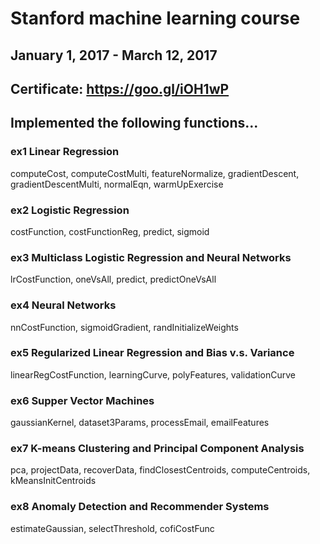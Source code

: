 # Stanford machine learning course
## January 1, 2017 - March 12, 2017
## Certificate: https://goo.gl/iOH1wP

## Implemented the following functions...
### ex1 Linear Regression
computeCost, computeCostMulti, featureNormalize, gradientDescent, gradientDescentMulti, normalEqn, warmUpExercise

### ex2 Logistic Regression
costFunction, costFunctionReg, predict, sigmoid

### ex3 Multiclass Logistic Regression and Neural Networks
lrCostFunction, oneVsAll, predict, predictOneVsAll

### ex4 Neural Networks
nnCostFunction, sigmoidGradient, randInitializeWeights

### ex5 Regularized Linear Regression and Bias v.s. Variance
linearRegCostFunction, learningCurve, polyFeatures, validationCurve

### ex6 Supper Vector Machines
gaussianKernel, dataset3Params, processEmail, emailFeatures 

### ex7 K-means Clustering and Principal Component Analysis
pca, projectData, recoverData, findClosestCentroids, computeCentroids, kMeansInitCentroids

### ex8 Anomaly Detection and Recommender Systems
estimateGaussian, selectThreshold, cofiCostFunc
